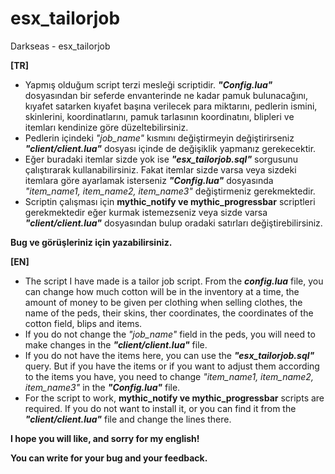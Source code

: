 # esx_tailorjob
Darkseas - esx_tailorjob

<b>[TR]</b> <br/>
- Yapmış olduğum script terzi mesleği scriptidir. <b><i>"Config.lua"</b></i> dosyasından bir seferde envanterinde ne kadar pamuk bulunacağını, kıyafet satarken kıyafet başına verilecek para miktarını, pedlerin ismini, skinlerini, koordinatlarını, pamuk tarlasının koordinatını, blipleri ve itemları kendinize göre düzeltebilirsiniz.
- Pedlerin içindeki <i>"job_name"</i> kısmını değiştirmeyin değiştirirseniz <b><i>"client/client.lua"</b></i> dosyası içinde de değişiklik yapmanız gerekecektir.
- Eğer buradaki itemlar sizde yok ise <b><i>"esx_tailorjob.sql"</b></i> sorgusunu çalıştırarak kullanabilirsiniz. Fakat itemlar sizde varsa veya sizdeki itemlara göre ayarlamak isterseniz <b><i>"Config.lua"</b></i> dosyasında <i>"item_name1, item_name2, item_name3"</i> değiştirmeniz gerekmektedir.
- Scriptin çalışması için <b>mythic_notify ve mythic_progressbar</b> scriptleri gerekmektedir eğer kurmak istemezseniz veya sizde varsa <b><i>"client/client.lua"</b></i> dosyasından bulup oradaki satırları değiştirebilirsiniz.

<b>Bug ve görüşleriniz için yazabilirsiniz.</b>


<b>[EN]</b> <br/>
- The script I have made is a tailor job script. From the <b><i>config.lua</b></i> file, you can change how much cotton will be in the inventory at a time, the amount of money to be given per clothing when selling clothes, the name of the peds, their skins, ther coordinates, the coordinates of the cotton field, blips and items.
- If you do not change the <i>"job_name"</i> field in the peds, you will need to make changes in the <b><i>"client/client.lua"</b></i> file.
- If you do not have the items here, you can use the <b><i>"esx_tailorjob.sql"</b></i> query. But if you have the items or if you want to adjust them according to the items you have, you need to change <i>"item_name1, item_name2, item_name3"</i> in the <b><i>"Config.lua"</b></i> file.
- For the script to work, <b>mythic_notify ve mythic_progressbar</b> scripts are required. If you do not want to install it, or you can find it from the <b><i>"client/client.lua"</b></i>  file and change the lines there.

<b>I hope you will like, and sorry for my english!</b>

<b>You can write for your bug and your feedback.</b>
